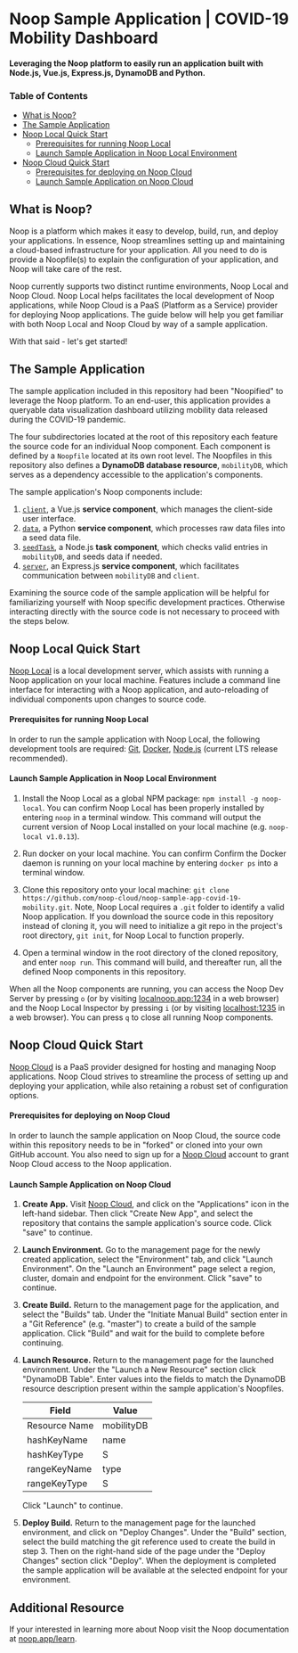 # Noop Sample Application | COVID-19 Mobility Dashboard
#### Leveraging the Noop platform to easily run an application built with Node.js, Vue.js, Express.js, DynamoDB and Python.

### Table of Contents
- [What is Noop?](#what-is-noop)
- [The Sample Application](#the-sample-application)
- [Noop Local Quick Start](#noop-local-quick-start)
    * [Prerequisites for running Noop Local](#prerequisites-for-running-noop-local)
    * [Launch Sample Application in Noop Local Environment](#launch-sample-application-in-noop-local-environment)
- [Noop Cloud Quick Start](#noop-cloud-quick-start)
    * [Prerequisites for deploying on Noop Cloud](#prerequisites-for-deploying-on-noop-cloud)
    * [Launch Sample Application on Noop Cloud](#launch-sample-application-on-noop-cloud)

## What is Noop?
Noop is a platform which makes it easy to develop, build, run, and deploy your applications. In essence, Noop streamlines setting up and maintaining a cloud-based infrastructure for your application. All you need to do is provide a Noopfile(s) to explain the configuration of your application, and Noop will take care of the rest.

Noop currently supports two distinct runtime environments, Noop Local and Noop Cloud. Noop Local helps facilitates the local development of Noop applications, while Noop Cloud is a PaaS (Platform as a Service) provider for deploying Noop applications. The guide below will help you get familiar with both Noop Local and Noop Cloud by way of a sample application.

With that said - let's get started!

## The Sample Application
The sample application included in this repository had been "Noopified" to leverage the Noop platform. To an end-user, this application provides a queryable data visualization dashboard utilizing mobility data released during the COVID-19 pandemic.

The four subdirectories located at the root of this repository each feature the source code for an individual Noop component. Each component is defined by a `Noopfile` located at its own root level. The Noopfiles in this repository also defines a **DynamoDB database resource**, `mobilityDB`, which serves as a dependency accessible to the application's components.

The sample application's Noop components include:
1) [`client`](./client), a Vue.js **service component**, which manages the client-side user interface.
2) [`data`](./data), a Python **service component**, which processes raw data files into a seed data file.
3) [`seedTask`](./seed_task), a Node.js **task component**, which checks valid entries in `mobilityDB`, and seeds data if needed.
4) [`server`](./server), an Express.js **service component**, which facilitates communication between `mobilityDB` and `client`.

Examining the source code of the sample application will be helpful for familiarizing yourself with Noop specific development practices. Otherwise interacting directly with the source code is not necessary to proceed with the steps below.

## Noop Local Quick Start
[Noop Local](https://github.com/noop-cloud/noop-local) is a local development server, which assists with running a Noop application on your local machine. Features include a command line interface for interacting with a Noop application, and auto-reloading of individual components upon changes to source code.

#### Prerequisites for running Noop Local
In order to run the sample application with Noop Local, the following development tools are required: [Git](https://git-scm.com), [Docker](https://www.docker.com), [Node.js](https://nodejs.org/en/) (current LTS release recommended).

#### Launch Sample Application in Noop Local Environment
1) Install the Noop Local as a global NPM package: `npm install -g noop-local`. You can confirm Noop Local has been properly installed by entering `noop` in a terminal window. This command will output the current version of Noop Local installed on your local machine (e.g. `noop-local v1.0.13`).

2) Run docker on your local machine. You can confirm Confirm the Docker daemon is running on your local machine by entering `docker ps` into a terminal window.

3) Clone this repository onto your local machine: `git clone https://github.com/noop-cloud/noop-sample-app-covid-19-mobility.git`. Note, Noop Local requires a `.git` folder to identify a valid Noop application. If you download the source code in this repository instead of cloning it, you will need to initialize a git repo in the project's root directory, `git init`, for Noop Local to function properly. 

4) Open a terminal window in the root directory of the cloned repository, and enter `noop run`. This command will build, and thereafter run, all the defined Noop components in this repository.

When all the Noop components are running, you can access the Noop Dev Server by pressing `o` (or by visiting [localnoop.app:1234](https://localnoop.app:1234) in a web browser) and the Noop Local Inspector by pressing `i` (or by visiting [localhost:1235](http://localhost:1235) in a web browser). You can press `q` to close all running Noop components.

## Noop Cloud Quick Start
[Noop Cloud](https://noop.app) is a PaaS provider designed for hosting and managing Noop applications. Noop Cloud strives to streamline the process of setting up and deploying your application, while also retaining a robust set of configuration options.

#### Prerequisites for deploying on Noop Cloud
In order to launch the sample application on Noop Cloud, the source code within this repository needs to be in "forked" or cloned into your own GitHub account. You also need to sign up for a [Noop Cloud](https://noop.app/) account to grant Noop Cloud access to the Noop application.

#### Launch Sample Application on Noop Cloud

1) **Create App.** Visit [Noop Cloud](https://noop.app/), and click on the "Applications" icon in the left-hand sidebar. Then click "Create New App", and select the repository that contains the sample application's source code. Click "save" to continue.

2) **Launch Environment.** Go to the management page for the newly created application, select the "Environment" tab, and click "Launch Environment". On the "Launch an Environment" page select a region, cluster, domain and endpoint for the environment. Click "save" to continue.

3) **Create Build.** Return to the management page for the application, and select the "Builds" tab. Under the "Initiate Manual Build" section enter in a "Git Reference" (e.g. "master") to create a build of the sample application. Click "Build" and wait for the build to complete before continuing.

4) **Launch Resource.** Return to the management page for the launched environment. Under the "Launch a New Resource" section click "DynamoDB Table". Enter values into the fields to match the DynamoDB resource description present within the sample application's Noopfiles.

    | Field         | Value      |
    |---------------|------------|
    | Resource Name | mobilityDB |
    | hashKeyName   | name       |
    | hashKeyType   | S          |
    | rangeKeyName  | type       |
    | rangeKeyType  | S          |

    Click "Launch" to continue.

5) **Deploy Build.** Return to the management page for the launched environment, and click on "Deploy Changes". Under the "Build" section, select the build matching the git reference used to create the build in step 3. Then on the right-hand side of the page under the "Deploy Changes" section click "Deploy". When the deployment is completed the sample application will be available at the selected endpoint for your environment.

## Additional Resource
If your interested in learning more about Noop visit the Noop documentation at <a href="https://noop.app/learn" target="_blank">noop.app/learn</a>.